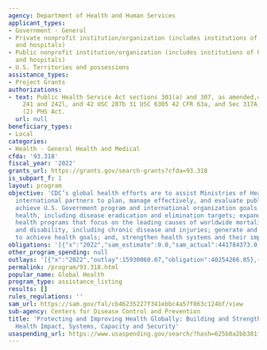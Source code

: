 ```yaml
---
agency: Department of Health and Human Services
applicant_types:
- Government - General
- Private nonprofit institution/organization (includes institutions of higher education
  and hospitals)
- Public nonprofit institution/organization (includes institutions of higher education
  and hospitals)
- U.S. Territories and possessions
assistance_types:
- Project Grants
authorizations:
- text: Public Health Service Act sections 301(a) and 307, as amended,42 U.S.C. §§
    241 and 242l, and 42 USC 287b 31 USC 6305 42 CFR 63a, and Sec 317A, 317B, & 317(k)
    (2) PHS Act.
  url: null
beneficiary_types:
- Local
categories:
- Health - General Health and Medical
cfda: '93.318'
fiscal_year: '2022'
grants_url: https://grants.gov/search-grants?cfda=93.318
is_subpart_f: 1
layout: program
objective: 'CDC’s global health efforts are to assist Ministries of Health and other
  international partners to plan, manage effectively, and evaluate public health programs;
  achieve U.S. Government program and international organization goals to improve
  health, including disease eradication and elimination targets; expand CDC’s global
  health programs that focus on the leading causes of worldwide mortality, morbidity
  and disability, including chronic disease and injuries; generate and apply new knowledge
  to achieve health goals; and, strengthen health systems and their impact. '
obligations: '[{"x":"2022","sam_estimate":0.0,"sam_actual":441784373.0,"usa_spending_actual":436379695.37},{"x":"2023","sam_estimate":251083869.0,"sam_actual":0.0,"usa_spending_actual":264834899.49},{"x":"2024","sam_estimate":225000000.0,"sam_actual":0.0,"usa_spending_actual":196885780.41}]'
other_program_spending: null
outlays: '[{"x":"2022","outlay":15930060.07,"obligation":40254266.85},{"x":"2023","outlay":3350794.81,"obligation":18208868.0},{"x":"2024","outlay":0.0,"obligation":12754300.0}]'
permalink: /program/93.318.html
popular_name: Global Health
program_type: assistance_listing
results: []
rules_regulations: ''
sam_url: https://sam.gov/fal/cb46235227f341ebbc4a57f063c124bf/view
sub-agency: Centers for Disease Control and Prevention
title: 'Protecting and Improving Health Globally: Building and Strengthening Public
  Health Impact, Systems, Capacity and Security'
usaspending_url: https://www.usaspending.gov/search/?hash=625b8a2bb381fb6719d0c3b8316546f4
---
```

